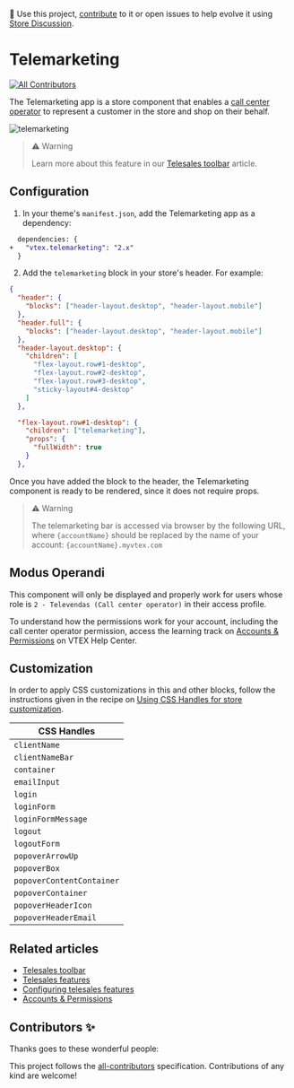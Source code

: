 📢 Use this project, [contribute](https://github.com/vtex-apps/telemarketing) to it or open issues to help evolve it using [Store Discussion](https://github.com/vtex-apps/store-discussion).

# Telemarketing

<!-- ALL-CONTRIBUTORS-BADGE:START - Do not remove or modify this section -->
[![All Contributors](https://img.shields.io/badge/all_contributors-0-orange.svg?style=flat-square)](#contributors-)
<!-- ALL-CONTRIBUTORS-BADGE:END -->

The Telemarketing app is a store component that enables a [call center operator](https://help.vtex.com/pt/tutorial/como-criar-um-usuario-de-televendas--frequentlyAskedQuestions_4227) to represent a customer in the store and shop on their behalf.

![telemarketing](https://user-images.githubusercontent.com/52087100/71182442-dab34380-2254-11ea-8a86-e8ef4d3f09f1.png)

>⚠️ Warning
> 
> Learn more about this feature in our [Telesales toolbar](https://help.vtex.com/en/tutorial/toolbar-de-televendas--tutorials_5500) article.

## Configuration

1. In your theme's `manifest.json`, add the Telemarketing app as a dependency:

```diff
  dependencies: {
+   "vtex.telemarketing": "2.x"
  }
```

2. Add the `telemarketing` block in your store's header. For example:

```json
{
  "header": {
    "blocks": ["header-layout.desktop", "header-layout.mobile"]
  },
  "header.full": {
    "blocks": ["header-layout.desktop", "header-layout.mobile"]
  },
  "header-layout.desktop": {
    "children": [
      "flex-layout.row#1-desktop",
      "flex-layout.row#2-desktop",
      "flex-layout.row#3-desktop",
      "sticky-layout#4-desktop"
    ]
  },

  "flex-layout.row#1-desktop": {
    "children": ["telemarketing"],
    "props": {
      "fullWidth": true
    }
  },
```

Once you have added the block to the header, the Telemarketing component is ready to be rendered, since it does not require props. 

>⚠️ Warning
> 
> The telemarketing bar is accessed via browser by the following URL, where `{accountName}` should be replaced by the name of your account: `{accountName}.myvtex.com` 

## Modus Operandi

This component will only be displayed and properly work for users whose role is `2 - Televendas (Call center operator)` in their access profile.

To understand how the permissions work for your account, including the call center operator permission, access the learning track on [Accounts & Permissions](https://help.vtex.com/tracks/contas-e-permissoes--5PxyAgZrtiYlaYZBTlhJ2A/4T2vusW9RRUmVjGSuKNO2H) on VTEX Help Center.

## Customization

In order to apply CSS customizations in this and other blocks, follow the instructions given in the recipe on [Using CSS Handles for store customization](https://vtex.io/docs/recipes/style/using-css-handles-for-store-customization).

| CSS Handles | 
| ---------- |
| `clientName`              |
| `clientNameBar`           | 
| `container`               | 
| `emailInput`              | 
| `login`                   | 
| `loginForm`               |                                                                                               
| `loginFormMessage`        | 
| `logout`                  |
| `logoutForm`              | 
| `popoverArrowUp`          |                                                                                               
| `popoverBox`              | 
| `popoverContentContainer` |                                                                                               
| `popoverContainer`        | 
| `popoverHeaderIcon`       | 
| `popoverHeaderEmail`      | 


<!-- DOCS-IGNORE:start -->

## Related articles

- [Telesales toolbar](https://help.vtex.com/en/tutorial/toolbar-de-televendas--tutorials_5500)
- [Telesales features](https://help.vtex.com/en/tutorial/funcionalidades-de-televendas--UqhiccIRIK2KD0OqkzJaS)
- [Configuring telesales features](https://help.vtex.com/en/tutorial/como-configurar-as-funcionalidades-de-televendas--76FNgQP2Glc4umMJ5Yr50R)
- [Accounts & Permissions](https://help.vtex.com/tracks/contas-e-permissoes--5PxyAgZrtiYlaYZBTlhJ2A/4T2vusW9RRUmVjGSuKNO2H)

## Contributors ✨

Thanks goes to these wonderful people:

<!-- ALL-CONTRIBUTORS-LIST:START - Do not remove or modify this section -->
<!-- prettier-ignore-start -->
<!-- markdownlint-disable -->
<!-- markdownlint-enable -->
<!-- prettier-ignore-end -->
<!-- ALL-CONTRIBUTORS-LIST:END -->

This project follows the [all-contributors](https://github.com/all-contributors/all-contributors) specification. Contributions of any kind are welcome!

<!-- DOCS-IGNORE:end -->

